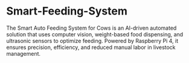 # Smart-Feeding-System
The Smart Auto Feeding System for Cows is an AI-driven automated solution that uses computer vision, weight-based food dispensing, and ultrasonic sensors to optimize feeding. Powered by Raspberry Pi 4, it ensures precision, efficiency, and reduced manual labor in livestock management.

